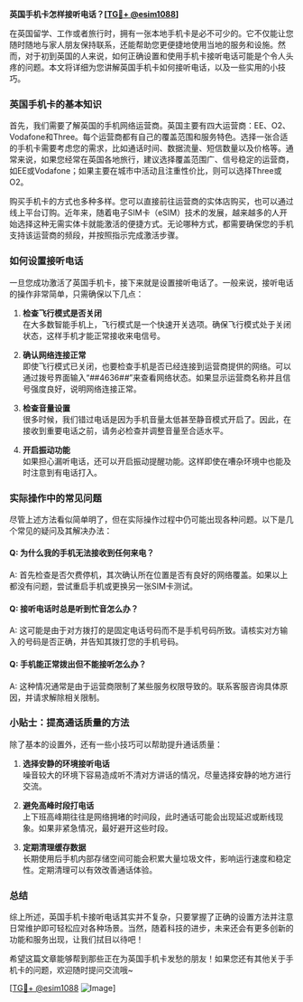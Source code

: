 **英国手机卡怎样接听电话？[[TG💪+ @esim1088](https://t.me/s/esim1088)]**

在英国留学、工作或者旅行时，拥有一张本地手机卡是必不可少的。它不仅能让您随时随地与家人朋友保持联系，还能帮助您更便捷地使用当地的服务和设施。然而，对于初到英国的人来说，如何正确设置和使用手机卡接听电话可能是个令人头疼的问题。本文将详细为您讲解英国手机卡如何接听电话，以及一些实用的小技巧。

### 英国手机卡的基本知识

首先，我们需要了解英国的手机网络运营商。英国主要有四大运营商：EE、O2、Vodafone和Three。每个运营商都有自己的覆盖范围和服务特色。选择一张合适的手机卡需要考虑您的需求，比如通话时间、数据流量、短信数量以及价格等。通常来说，如果您经常在英国各地旅行，建议选择覆盖范围广、信号稳定的运营商，如EE或Vodafone；如果主要在城市中活动且注重性价比，则可以选择Three或O2。

购买手机卡的方式也多种多样。您可以直接前往运营商的实体店购买，也可以通过线上平台订购。近年来，随着电子SIM卡（eSIM）技术的发展，越来越多的人开始选择这种无需实体卡就能激活的便捷方式。无论哪种方式，都需要确保您的手机支持该运营商的频段，并按照指示完成激活步骤。

### 如何设置接听电话

一旦您成功激活了英国手机卡，接下来就是设置接听电话了。一般来说，接听电话的操作非常简单，只需确保以下几点：

1. **检查飞行模式是否关闭**  
   在大多数智能手机上，飞行模式是一个快速开关选项。确保飞行模式处于关闭状态，这样手机才能正常接收来电信号。

2. **确认网络连接正常**  
   即使飞行模式已关闭，也要检查手机是否已经连接到运营商提供的网络。可以通过拨号界面输入“*#*#4636#*#*”来查看网络状态。如果显示运营商名称并且信号强度良好，说明网络连接正常。

3. **检查音量设置**  
   很多时候，我们错过电话是因为手机音量太低甚至静音模式开启了。因此，在接收到重要电话之前，请务必检查并调整音量至合适水平。

4. **开启振动功能**  
   如果担心漏听电话，还可以开启振动提醒功能。这样即使在嘈杂环境中也能及时注意到有电话打入。

### 实际操作中的常见问题

尽管上述方法看似简单明了，但在实际操作过程中仍可能出现各种问题。以下是几个常见的疑问及其解决办法：

#### Q: 为什么我的手机无法接收到任何来电？
A: 首先检查是否欠费停机，其次确认所在位置是否有良好的网络覆盖。如果以上都没有问题，尝试重启手机或更换另一张SIM卡测试。

#### Q: 接听电话时总是听到忙音怎么办？
A: 这可能是由于对方拨打的是固定电话号码而不是手机号码所致。请核实对方输入的号码是否正确，并告知其拨打您的手机号码。

#### Q: 手机能正常拨出但不能接听怎么办？
A: 这种情况通常是由于运营商限制了某些服务权限导致的。联系客服咨询具体原因，并请求解除相关限制。

### 小贴士：提高通话质量的方法

除了基本的设置外，还有一些小技巧可以帮助提升通话质量：

1. **选择安静的环境接听电话**  
   噪音较大的环境下容易造成听不清对方讲话的情况，尽量选择安静的地方进行交流。

2. **避免高峰时段打电话**  
   上下班高峰期往往是网络拥堵的时间段，此时通话可能会出现延迟或断线现象。如果非紧急情况，最好避开这些时段。

3. **定期清理缓存数据**  
   长期使用后手机内部存储空间可能会积累大量垃圾文件，影响运行速度和稳定性。定期清理可以有效改善通话体验。

### 总结

综上所述，英国手机卡接听电话其实并不复杂，只要掌握了正确的设置方法并注意日常维护即可轻松应对各种场景。当然，随着科技的进步，未来还会有更多创新的功能和服务出现，让我们拭目以待吧！

希望这篇文章能够帮到那些正在为英国手机卡发愁的朋友！如果您还有其他关于手机卡的问题，欢迎随时提问交流哦~

[[TG💪+ @esim1088](https://t.me/s/esim1088) ![Image](https://i.postimg.cc/4NQfJmqS/Snipaste-2025-05-13-00-14-12.png)]
